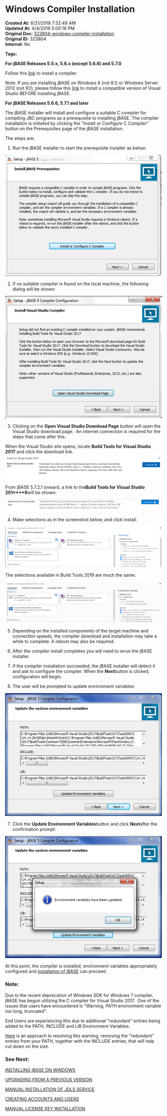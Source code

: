 # Windows Compiler Installation

**Created At:** 6/21/2018 7:32:49 AM  
**Updated At:** 4/4/2019 5:00:16 PM  
**Original Doc:** [323804-windows-compiler-installation](https://docs.jbase.com/36690-installation-guides/323804-windows-compiler-installation)  
**Original ID:** 323804  
**Internal:** No  

**Tags:**
<badge text='windows' vertical='middle' />
<badge text='installation' vertical='middle' />
<badge text='compiler' vertical='middle' />



**For jBASE Releases 5.5.x, 5.6.x (except 5.6.6) and 5.7.0**

Follow this [link](./../jbase-release-5.5,-5.6,-5.7.0-%28except-5.6.6%29) to install a compiler.

Note: If you are installing jBASE on Windows 8 (not 8.1) or Windows Server 2012 (not R2), please follow this [link](./../windows-server-2012-&-windows-8-compiler-installation) to install a compatible version of Visual Studio BEFORE installing jBASE.

**For jBASE Releases 5.6.6, 5.7.1 and later**

The jBASE installer will install and configure a suitable C compiler for compiling JBC programs as a prerequisite to installing jBASE. The compiler installation is initiated by clicking the "Install or Configure C Compiler" button on the Prerequisites page of the jBASE installation.

The steps are:

1. Run the jBASE installer to start the prerequisite installer as below:

![323804-windows-compiler-installation: 1529567469018-pre-requisites-1](./1529567469018-pre-requisites-1.png)



2. If no suitable compiler is found on the local machine, the following dialog will be shown:

![323804-windows-compiler-installation: 1529567512150-2](./1529567512150-2.png)



3. Clicking on the **Open Visual Studio Download Page** button will open the Visual Studio download page.  An internet connection is required for the steps that come after this.



When the Visual Studio site opens, locate **Build Tools for Visual Studio 2017** and click the download link.![323804-windows-compiler-installation: 1529567567138-prerequisite-option](./1529567567138-prerequisite-option.png)

From jBASE 5.7.2.1 onward, a link to the**Build Tools for Visual Studio 201****9**will be shown:

![323804-windows-compiler-installation: 1554395100531-vs2019buildtools](./1554395100531-vs2019buildtools.jpg)



4. Make selections as in the screenshot below, and click install:

![323804-windows-compiler-installation: 1529567629668-prerequisite-download](./1529567629668-prerequisite-download.png)

The selections available in Build Tools 2019 are much the same:

![323804-windows-compiler-installation: 1554395214475-vs2019buildtooloptions](./1554395214475-vs2019buildtooloptions.jpg)



5. Depending on the installed components of the target machine and connection speeds, the compiler download and installation may take a while to complete. A reboot may also be required.

6. After the compiler install completes you will need to rerun the jBASE installer.

7. If the compiler installation succeeded, the jBASE installer will detect it and ask to configure the compiler. When the **Next**button is clicked, configuration will begin.

8. The user will be prompted to update environment variables:

![323804-windows-compiler-installation: 1529567691049-5](./1529567691049-5.png)



7. Click the **Update Environment Variables**button and click **Next**after the confirmation prompt:

![323804-windows-compiler-installation: 1529568053152-6](./1529568053152-6.png)



At this point, the compiler is installed, environment variables appropriately configured and [installation of jBASE](./../windows-installation-guide) can proceed.

### Note:

Due to the recent deprecation of Windows SDK for Windows 7 compiler, jBASE has begun utilizing the C compiler for Visual Studio 2017.  One of the issues that users have encountered is "Warning, PATH environment variable too long, truncated".

End Users are experiencing this due to additional "redundant" entries being added to the PATH, INCLUDE and LIB Environment Variables.

[Here](./../../../environment-variables/notes-on-environment-variables-for-the-jbase-compiler) is an approach to resolving this warning, removing the "redundant" entries from your PATH, together with the INCLUDE entries, that will help cut down on the size.









### See Next:

[INSTALLING jBASE ON WINDOWS](./../windows-installation-guide)

[UPGRADING FROM A PREVIOUS VERSION](./../upgrading-from-a-previous-version)

[MANUAL INSTALLATION OF JDLS SERVICE](./../../../jbase/manual-installation-of-jdls-service)

[CREATING ACCOUNTS AND USERS](./../create-accounts-and-users)

[MANUAL LICENSE KEY INSTALLATION](./../manual-license-key-installation)






